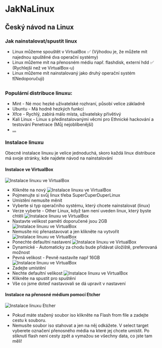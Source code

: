 # JakNaLinux
## Český návod na Linux
### Jak nainstalovat/spustit linux
* Linux můžeme spouštět v VirtualBox ✅ (Výhodou je, že můžete mít najednou spuštěné dva operační systémy)
* Linux můžeme mít na přenosném médiu např. flashdisk, externí hdd ✅ (Rychlejší než ve VirtualBox-u)
* Linux můžeme mít nainstalovaný jako druhý operační systém ❗(Nedoporučuji)

### Populární distribuce linuxu:
* Mint - Né moc hezké uživatelské rozhraní, působí velice základně
* Ubuntu - Má hodně hezkých funkcí
* Xfce - Rychlý, zabírá málo místa, uživatelsky přívětivý
* Kali Linux - Linux s předinstalovanými věcmi pro Ethnické hackování a testování Penetrace (Můj nejoblíbenější)
* [...](https://en.wikipedia.org/wiki/List_of_Linux_distributions)

### Instalace linuxu
Obecně instalace linuxu je velice jednoduchá, skoro každá linux distribuce má svoje stránky, kde najdete návod na nainstalování
    
#### Instalace ve VirtualBox
![Instalace linuxu ve VirtualBox](https://github.com/MujSen/JakNaLinux/blob/main/Instalace/VirtualBoxInstalace-1.png)
* Klikněte na nový
![Instalace linuxu ve VirtualBox](https://github.com/MujSen/JakNaLinux/blob/main/Instalace/VirtualBoxInstalace-2.png)
* Pojmenujte si svůj linux třeba SuperČuperDuperLinux
* Umístění nemusíte měnit
* Vyberte si typ operačního systému, který chcete nainstalovat (linux)
* Verze vyberte - Other Linux, když tam není uveden linux, který byste chtěli 
![Instalace linuxu ve VirtualBox](https://github.com/MujSen/JakNaLinux/blob/main/Instalace/VirtualBoxInstalace-3.png)
* Nastavte velikost paměti doporučené jsou 2GB
![Instalace linuxu ve VirtualBox](https://github.com/MujSen/JakNaLinux/blob/main/Instalace/VirtualBoxInstalace-4.png)
* Nemusíte nic přenastavovat a jen klikněte na vytvořit
![Instalace linuxu ve VirtualBox](https://github.com/MujSen/JakNaLinux/blob/main/Instalace/VirtualBoxInstalace-5.png)
* Ponechte defaultní nastavení
![Instalace linuxu ve VirtualBox](https://github.com/MujSen/JakNaLinux/blob/main/Instalace/VirtualBoxInstalace-6.png)
* Dynamické - Automaticky za chodu bude přidávat úložiště, preferovaná možnost
* Pevná velikost - Pevně nastavíte např 16GB
![Instalace linuxu ve VirtualBox](https://github.com/MujSen/JakNaLinux/blob/main/Instalace/VirtualBoxInstalace-7.png)
* Zadejte umístění
* Nechte defaultní velikost
![Instalace linuxu ve VirtualBox](https://github.com/MujSen/JakNaLinux/blob/main/Instalace/VirtualBoxInstalace-8.png)
* Klikněte na spustit pro spuštění
* Vše co jsme doteď nastavovali se dá upravit v nastavení
    
#### Instalace na přenosné médium pomocí Etcher
![Instalace linuxu Etcher](https://raw.githubusercontent.com/MujSen/JakNaLinux/main/Instalace/EtcherInstalace.png)
* Pokud máte stažený soubor iso klikněte na Flash from file a zadejte cestu k souboru.
* Nemusíte soubor iso stahovat a jen na něj odkážete.
V select target vyberete označení přenosného média na které jej chcete umístit.
Po stiknutí flash není cesty zpět a vymažou se všechny data, co jste tam měli!

